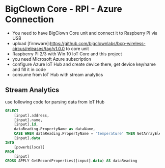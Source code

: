 # BigClown Core - RPI - Azure Connection
- You need to have BigClown Core unit and connect it to Raspberry PI via USB
- upload [firmware]:https://github.com/bigclownlabs/bcp-wireless-circus/releases/tag/v1.0.0  to core unit
- Raspberry PI 2/3 with Win 10 IoT Core and this project
- you need Microsoft Azure subscription
- configure Azure IoT Hub and create device there, get device key/name and fill it in code
- consume from IoT Hub with stream analytics

## Stream Analytics
use following code for parsing data from IoT Hub
```sql
SELECT
    [input].address,
    [input].name,
    [input].id,
    dataReading.PropertyName as dataName,
    CASE WHEN dataReading.PropertyName = 'temperature' THEN GetArrayElement(dataReading.PropertyValue, 0) ELSE dataReading.PropertyValue END as dataValue,     
    [input].data
INTO
    [powerbilocal]
FROM
    [input]
CROSS APPLY GetRecordProperties([input].data) AS dataReading
```
